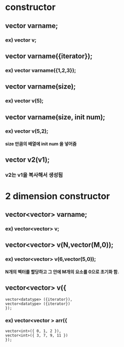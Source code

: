 # constructor
## vector<data type> varname;
### ex) vector<int> v;
    
## vector<data type> varname({iterator});
### ex) vector<data type> varname({1,2,3});

## vector<data type> varname(size);
### ex) vector<int> v(5);

## vector<data type> varname(size, init num);
### ex) vector<int> v(5,2); 
#### size 만큼의 배열에 init num 을 넣어줌
    
## vector<int> v2(v1);
### v2는 v1을 복사해서 생성됨
    
# 2 dimension constructor
## vector<vector<data type>> varname;
### ex) vector<vector<int>> v;

## vector<vector<datatype>> v(N,vector<datatype>(M,0));
### ex) vector<vector<int>> v(6,vector<int>(5,0));
#### N개의 벡터를 할당하고 그 안에 M개의 요소를 0으로 초기화 함.

## vector<vector<datatype>> v({
    vector<datatype> ({iterator}),
    vector<datatype> ({iterator})
    });
### ex) vector<vector<int> > arr({
    vector<int>({ 0, 1, 2 }),
    vector<int>({ 3, 7, 9, 11 })
    });

